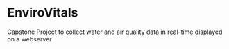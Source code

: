 # EnviroVitals
Capstone Project to collect water and air quality data in real-time displayed on a webserver
